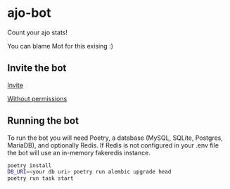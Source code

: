 # ajo-bot

Count your ajo stats!

You can blame Mot for this exising :)

## Invite the bot

[Invite](https://discord.com/api/oauth2/authorize?client_id=967138080375046214&permissions=265280&scope=bot%20applications.commands)

[Without permissions](https://discord.com/api/oauth2/authorize?client_id=967138080375046214&permissions=265280&scope=bot%20applications.commands)

## Running the bot

To run the bot you will need Poetry, a database (MySQL, SQLite, Postgres, MariaDB), and optionally Redis. If Redis is not configured in your .env file the bot will use an in-memory fakeredis instance.

```sh
poetry install
DB_URI=<your db uri> poetry run alembic upgrade head
poetry run task start
```
